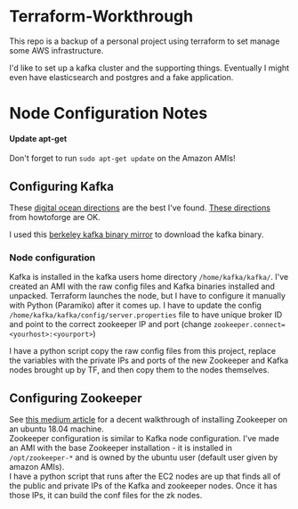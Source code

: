 # Terraform-Workthrough
This repo is a backup of a personal project using terraform to set manage some AWS infrastructure.

I'd like to set up a kafka cluster and the supporting things. Eventually I might even have elasticsearch and postgres and a fake application.

# Node Configuration Notes
#### Update apt-get  
Don't forget to run `sudo apt-get update` on the Amazon AMIs!

## Configuring Kafka
These [digital ocean directions](https://www.digitalocean.com/community/tutorials/how-to-install-apache-kafka-on-ubuntu-18-04) are the best I've found. [These directions](https://www.howtoforge.com/tutorial/ubuntu-apache-kafka-installation/) from howtoforge are OK.

I used this [berkeley kafka binary mirror](http://mirrors.ocf.berkeley.edu/apache/kafka/2.2.0/kafka_2.12-2.2.0.tgz) to download the kafka binary.

### Node configuration
Kafka is installed in the kafka users home directory `/home/kafka/kafka/`. I've created an AMI with the raw config files and 
Kafka binaries installed and unpacked. Terraform launches the node, but I have to configure it manually with Python (Paramiko) 
after it comes up. I have to update the config `/home/kafka/kafka/config/server.properties` file to have unique broker ID 
and point to the correct zookeeper IP and port (change `zookeeper.connect=<yourhost>:<yourport>`)

I have a python script copy the raw config files from this project, replace the variables with the private IPs and 
ports of the new Zookeeper and Kafka nodes brought up by TF, and then copy them to the nodes themselves.

## Configuring Zookeeper
See [this medium article](https://medium.com/@ryannel/installing-zookeeper-on-ubuntu-9f1f70f22e25) for a decent walkthrough of installing
Zookeeper on an ubuntu 18.04 machine.  
Zookeeper configuration is similar to Kafka node configuration. I've made an AMI with the base Zookeeper installation - it is installed in `/opt/zookeeper-*` and is owned by the ubuntu user (default user given by amazon AMIs).  
I have a python script that runs after the EC2 nodes are up that finds all of the public and private IPs of the Kafka and zookeeper nodes. Once it has those IPs, it can build the conf files for the zk nodes.

